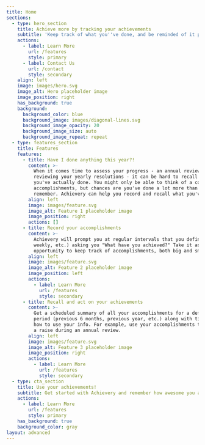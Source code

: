 ```yaml
---
title: Home
sections:
  - type: hero_section
    title: Achieve more by tracking your achievements
    subtitle: 'Keep track of what you''ve done, and be reminded of it periodically'
    actions:
      - label: Learn More
        url: /features
        style: primary
      - label: Contact Us
        url: /contact
        style: secondary
    align: left
    image: images/hero.svg
    image_alt: Hero placeholder image
    image_position: right
    has_background: true
    background:
      background_color: blue
      background_image: images/diagonal-lines.svg
      background_image_opacity: 20
      background_image_size: auto
      background_image_repeat: repeat
  - type: features_section
    title: Features
    features:
      - title: Have I done anything this year?!
        content: >-
          When it comes time to assess your progress - an annual review at work,
          reviewing your yearly resolutions - it can be hard to recall what
          you've actually done. You might only be able to think of a couple big
          accomplishments, but chances are you've done a lot more than you
          remember. Achievery can help you record and recall what you've done.
        align: left
        image: images/feature.svg
        image_alt: Feature 1 placeholder image
        image_position: right
        actions: []
      - title: Record your accomplishments
        content: >-
          Achievery will prompt you at regular intervals that you define (daily,
          weekly, etc.) asking you "What have you achieved?" Take it as an
          opportunity to keep track of accomplishments, both big and small.
        align: left
        image: images/feature.svg
        image_alt: Feature 2 placeholder image
        image_position: left
        actions:
          - label: Learn More
            url: /features
            style: secondary
      - title: Recall and act on your achievements
        content: >-
          Get a scheduled summary of all your accomplishments for a defined
          period (previous 6 months, previous year, etc.) along with tips for
          how to use your info. For example, use your accomplishments to ask for
          a raise during an annual review.
        align: left
        image: images/feature.svg
        image_alt: Feature 3 placeholder image
        image_position: right
        actions:
          - label: Learn More
            url: /features
            style: secondary
  - type: cta_section
    title: Use your achievements!
    subtitle: Get started with Achievery and remember how awesome you are!
    actions:
      - label: Learn More
        url: /features
        style: primary
    has_background: true
    background_color: gray
layout: advanced
---
```

